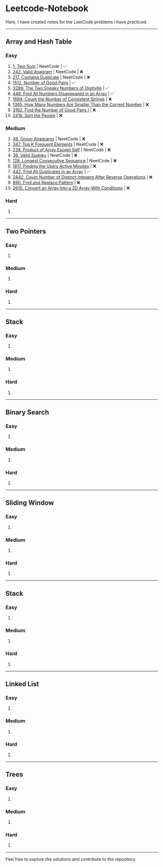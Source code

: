 # Leetcode-Notebook

Here, I have created notes for the LeetCode problems I have practiced.

---

## Array and Hash Table

### Easy

1. [1. Two Sum](https://leetcode.com/problems/two-sum/description/) | NeetCode | ✅
2. [242. Valid Anagram](https://leetcode.com/problems/valid-anagram/description/) | NeetCode | ❌
3. [217. Contains Duplicate](https://leetcode.com/problems/contains-duplicate/description/) | NeetCode | ❌
4. [1512. Number of Good Pairs](https://leetcode.com/problems/number-of-good-pairs/description/) | ✅
5. [3289. The Two Sneaky Numbers of Digitville](https://leetcode.com/problems/the-two-sneaky-numbers-of-digitville/description/) | ✅
6. [448. Find All Numbers Disappeared in an Array](https://leetcode.com/problems/find-all-numbers-disappeared-in-an-array/description/) | ✅
7. [1684. Count the Number of Consistent Strings](https://leetcode.com/problems/count-the-number-of-consistent-strings/description/) | ❌
8. [1365. How Many Numbers Are Smaller Than the Current Number](https://leetcode.com/problems/how-many-numbers-are-smaller-than-the-current-number/description/) | ❌
9. [3162. Find the Number of Good Pairs I](https://leetcode.com/problems/find-the-number-of-good-pairs-i/description/) | ❌
10. [2418. Sort the People](https://leetcode.com/problems/sort-the-people/) | ❌

### Medium

1. [49. Group Anagrams](https://leetcode.com/problems/group-anagrams/description/) | NeetCode | ❌
2. [347. Top K Frequent Elements](https://leetcode.com/problems/top-k-frequent-elements/description/) | NeetCode | ❌
3. [238. Product of Array Except Self](https://leetcode.com/problems/product-of-array-except-self/description/) | NeetCode | ❌
4. [36. Valid Sudoku](https://leetcode.com/problems/valid-sudoku/description/) | NeetCode | ❌
5. [128. Longest Consecutive Sequence](https://leetcode.com/problems/longest-consecutive-sequence/description/) | NeetCode | ❌
6. [1817. Finding the Users Active Minutes](https://leetcode.com/problems/finding-the-users-active-minutes/description/) | ❌
7. [442. Find All Duplicates in an Array](https://leetcode.com/problems/find-all-duplicates-in-an-array/description/) | ✅
8. [2442. Count Number of Distinct Integers After Reverse Operations](https://leetcode.com/problems/count-number-of-distinct-integers-after-reverse-operations/description/) | ❌
9. [890. Find and Replace Pattern](https://leetcode.com/problems/find-and-replace-pattern/description/) | ❌
10. [2610. Convert an Array Into a 2D Array With Conditions](https://leetcode.com/problems/convert-an-array-into-a-2d-array-with-conditions/description/) | ❌

### Hard

1.

---

## Two Pointers

### Easy

1.

### Medium

1.

### Hard

1.

---

## Stack

### Easy

1.

### Medium

1.

### Hard

1.

---

## Binary Search

### Easy

1.

### Medium

1.

### Hard

1.

---

## Sliding Window

### Easy

1.

### Medium

1.

### Hard

1.

---

## Stack

### Easy

1.

### Medium

1.

### Hard

1.

---

## Linked List

### Easy

1.

### Medium

1.

### Hard

1.

---

## Trees

### Easy

1.

### Medium

1.

### Hard

1.

---

Feel free to explore the solutions and contribute to the repository.
